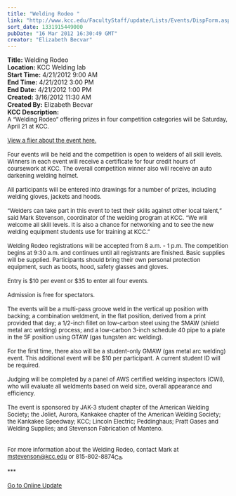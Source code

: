 ```yaml
---
title: "Welding Rodeo "
link: "http://www.kcc.edu/FacultyStaff/update/Lists/Events/DispForm.aspx?ID=245"
sort_date: 1331915449000
pubDate: "16 Mar 2012 16:30:49 GMT"
creator: "Elizabeth Becvar"
---
```


<div><b>Title:</b> Welding Rodeo </div>
<div><b>Location:</b> KCC Welding lab</div>
<div><b>Start Time:</b> 4/21/2012 9:00 AM</div>
<div><b>End Time:</b> 4/21/2012 3:00 PM</div>
<div><b>End Date:</b> 4/21/2012 1:00 PM</div>
<div><b>Created:</b> 3/16/2012 11:30 AM</div>
<div><b>Created By:</b> Elizabeth Becvar</div>
<div><b>KCC Description:</b> <div class="ExternalClass2E61E7ABE2CB43A28AF9CE294C7B7A1B">
<div><font size="2">
<div>A “Welding Rodeo” offering prizes in four competition categories will be Saturday, April 21 at KCC.</div>
<div> </div>
<div><a href="/Documents/welding%20rodeo_2012%20flyer.pdf">View a flier about the event here.</a></div>
<div><br />Four events will be held and the competition is open to welders of all skill levels. Winners in each event will receive a certificate for four credit hours of coursework at KCC. The overall competition winner also will receive an auto darkening welding helmet.</div>
<div><br />All participants will be entered into drawings for a number of prizes, including welding gloves, jackets and hoods.</div>
<div><br />“Welders can take part in this event to test their skills against other local talent,” said Mark Stevenson, coordinator of the welding program at KCC. “We will welcome all skill levels. It is also a chance for networking and to see the new welding equipment students use for training at KCC.”</div>
<div><br />Welding Rodeo registrations will be accepted from 8 a.m. - 1 p.m. The competition begins at 9:30 a.m. and continues until all registrants are finished. Basic supplies will be supplied. Participants should bring their own personal protection equipment, such as boots, hood, safety glasses and gloves. </div>
<div> </div>
<div>Entry is $10 per event or $35 to enter all four events.</div>
<div><br />Admission is free for spectators.</div>
<div><br />The events will be a multi-pass groove weld in the vertical up position with backing; a combination weldment, in the flat position, derived from a print provided that day; a 1/2-inch fillet on low-carbon steel using the SMAW (shield metal arc welding) process; and a low-carbon 3-inch schedule 40 pipe to a plate in the 5F position using GTAW (gas tungsten arc welding).</div>
<div><br />For the first time, there also will be a student-only GMAW (gas metal arc welding) event. This additional event will be $10 per participant. A current student ID will be required.</div>
<div> </div>
<div>Judging will be completed by a panel of AWS certified welding inspectors (CWI), who will evaluate all weldments based on weld size, overall appearance and efficiency. </div>
<div> </div>
<div>The event is sponsored by JAK-3 student chapter of the American Welding Society; the Joliet, Aurora, Kankakee chapter of the American Welding Society; the Kankakee Speedway; KCC; Lincoln Electric; Peddinghaus; Pratt Gases and Welding Supplies; and Stevenson Fabrication of Manteno.</div>
<div><br /> </div>
<div>For more information about the Welding Rodeo, contact Mark at <a href="mailto:mstevenson@kcc.edu">mstevenson@kcc.edu</a> or <span style="white-space:nowrap" class="baec5a81-e4d6-4674-97f3-e9220f0136c1">815-802-8874<a style="border-bottom:medium none;position:static !important;border-left:medium none;margin:0px;width:16px;bottom:0px;display:inline;white-space:nowrap;float:none;height:16px;vertical-align:middle;overflow:hidden;border-top:medium none;top:0px;cursor:hand;right:0px;border-right:medium none;left:0px" title="Call: 815-802-8874" href="/Lists/KCCEvents/EditForm.aspx?ID=211&amp;Source=/_layouts/sitemanager.aspx?SmtContext%3DSPList%3acadf16d8-0c2d-41f3-bbd2-38d7f00e1dbc?SPWeb%3a8c0e8059-6b13-4891-9f9d-1c8a6893d790%3a%26SmtContextExpanded%3DTrue%26Filter%3D1%26pgsz%3D100%26vrmode%3DFalse#"><img style="border-bottom:medium none;position:static !important;border-left:medium none;margin:0px;width:16px;bottom:0px;display:inline;white-space:nowrap;float:none;height:16px;vertical-align:middle;overflow:hidden;border-top:medium none;top:0px;cursor:hand;right:0px;border-right:medium none;left:0px" title="Call: 815-802-8874" /></a></span>.</div>
<div> </div>
<div>***</div>
<div> </div>
<div><a href="/FacultyStaff/update/Pages/dailyupdate.aspx">Go to Online Update</a><br /></div></font><font size="2"><br /></font></div></div></div>
